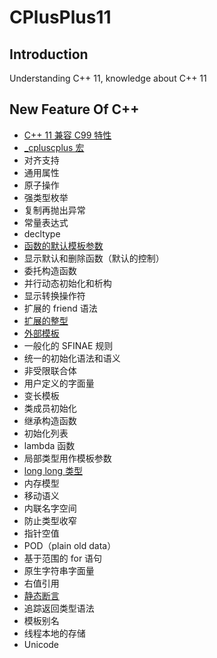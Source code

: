 # CPlusPlus11

## Introduction
Understanding C++ 11, knowledge about C++ 11

## New Feature Of C++

+ [C++ 11 兼容 C99 特性](./Chapter-2/2-1-Compatible%20Feature%20with%20C99.md)
+ [_cpluscplus 宏](./Chapter-2/2-4-__cpluscplus.md)
+ 对齐支持
+ 通用属性
+ 原子操作
+ 强类型枚举
+ 复制再抛出异常
+ 常量表达式
+ decltype 
+ [函数的默认模板参数](./Chapter-2/2-11-Default%20template%20parameter.md)
+ 显示默认和删除函数（默认的控制）
+ 委托构造函数
+ 并行动态初始化和析构
+ 显示转换操作符
+ 扩展的 friend 语法
+ [扩展的整型](./Chapter-2/2-3-Extended%20int.md)
+ [外部模板](./Chapter-2/2-12-External%20template.md)
+ 一般化的 SFINAE 规则
+ 统一的初始化语法和语义
+ 非受限联合体
+ 用户定义的字面量
+ 变长模板
+ 类成员初始化
+ 继承构造函数
+ 初始化列表
+ lambda 函数
+ 局部类型用作模板参数
+ [long long 类型](./Chapter-2/2-2-long%20long.md)
+ 内存模型
+ 移动语义
+ 内联名字空间
+ 防止类型收窄
+ 指针空值
+ POD（plain old data）
+ 基于范围的 for 语句
+ 原生字符串字面量
+ 右值引用
+ [静态断言](./Chapter-2/2-5-static_assert.md)
+ 追踪返回类型语法
+ 模板别名
+ 线程本地的存储
+ Unicode
